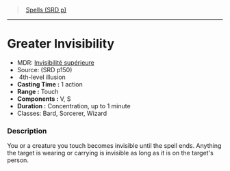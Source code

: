 ﻿---
!SpellItem
Family: SpellVO
Level: 4
Type: illusion
CastingTime: 1 action
Range: Touch
Components: V, S
Duration: Concentration, up to 1 minute
Classes: Bard, Sorcerer, Wizard
Id: spells_vo.md#greater-invisibility
ParentLink: spells_vo.md#spells-srd-p
Name: Greater Invisibility
ParentName: Spells (SRD p)
NameLevel: 1
AltName: '[Invisibilité supérieure](hd_spells_invisibilite_superieure.md)'
Source: (SRD p150)
Attributes:
  Name: Greater Invisibility
  Markdown: >+
    # <!--Name-->Greater Invisibility<!--/Name-->


    - MDR: <!--AltName-->[Invisibilité supérieure](hd_spells_invisibilite_superieure.md)<!--/AltName-->

    - Source: <!--Source-->(SRD p150)<!--/Source-->

    -  <!--Level-->4<!--/Level-->th-level <!--Type-->illusion<!--/Type-->

    - **Casting Time :** <!--CastingTime-->1 action<!--/CastingTime-->

    - **Range :** <!--Range-->Touch<!--/Range-->

    - **Components :** <!--Components-->V, S<!--/Components-->

    - **Duration :** <!--Duration-->Concentration, up to 1 minute<!--/Duration-->

    - Classes: <!--Classes-->Bard, Sorcerer, Wizard<!--/Classes-->


    ### Description


    You or a creature you touch becomes invisible until the spell ends. Anything the target is wearing or carrying is invisible as long as it is on the target's person.

  AltName: '[Invisibilité supérieure](hd_spells_invisibilite_superieure.md)'
  Source: (SRD p150)
  Level: 4
  Type: illusion
  CastingTime: 1 action
  Range: Touch
  Components: V, S
  Duration: Concentration, up to 1 minute
  Classes: Bard, Sorcerer, Wizard
AttributesDictionary: >+
  Name: Greater Invisibility

  Markdown: >+

    # <!--Name-->Greater Invisibility<!--/Name-->





    - MDR: <!--AltName-->[Invisibilité supérieure](hd_spells_invisibilite_superieure.md)<!--/AltName-->



    - Source: <!--Source-->(SRD p150)<!--/Source-->



    -  <!--Level-->4<!--/Level-->th-level <!--Type-->illusion<!--/Type-->



    - **Casting Time :** <!--CastingTime-->1 action<!--/CastingTime-->



    - **Range :** <!--Range-->Touch<!--/Range-->



    - **Components :** <!--Components-->V, S<!--/Components-->



    - **Duration :** <!--Duration-->Concentration, up to 1 minute<!--/Duration-->



    - Classes: <!--Classes-->Bard, Sorcerer, Wizard<!--/Classes-->





    ### Description





    You or a creature you touch becomes invisible until the spell ends. Anything the target is wearing or carrying is invisible as long as it is on the target's person.



  AltName: '[Invisibilité supérieure](hd_spells_invisibilite_superieure.md)'

  Source: (SRD p150)

  Level: 4

  Type: illusion

  CastingTime: 1 action

  Range: Touch

  Components: V, S

  Duration: Concentration, up to 1 minute

  Classes: Bard, Sorcerer, Wizard

---
> [Spells (SRD p)](srd_spells.md)

---

# Greater Invisibility

- MDR: [Invisibilité supérieure](hd_spells_invisibilite_superieure.md)
- Source: (SRD p150)
-  4th-level illusion
- **Casting Time :** 1 action
- **Range :** Touch
- **Components :** V, S
- **Duration :** Concentration, up to 1 minute
- Classes: Bard, Sorcerer, Wizard

### Description

You or a creature you touch becomes invisible until the spell ends. Anything the target is wearing or carrying is invisible as long as it is on the target's person.


